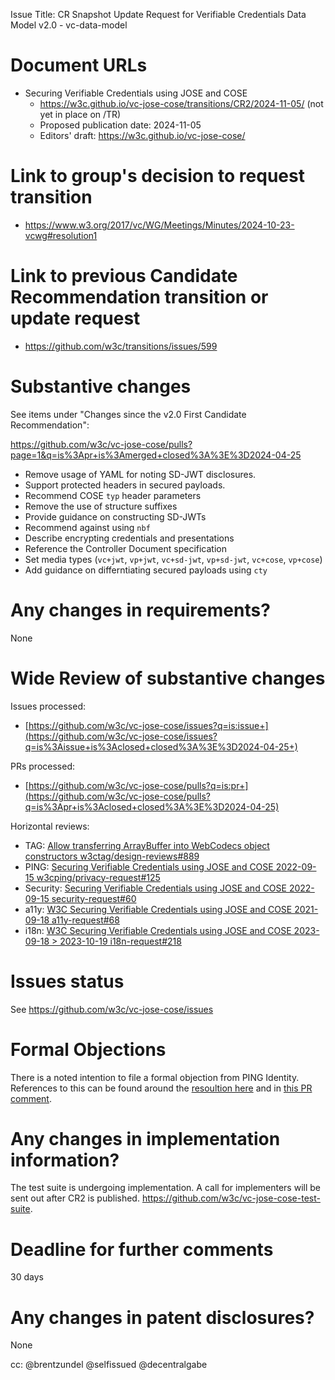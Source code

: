 Issue Title: CR Snapshot Update Request for Verifiable Credentials Data Model v2.0 - vc-data-model

# Document URLs

- Securing Verifiable Credentials using JOSE and COSE
  - https://w3c.github.io/vc-jose-cose/transitions/CR2/2024-11-05/ (not yet in place on /TR)
  - Proposed publication date: 2024-11-05
  - Editors' draft: https://w3c.github.io/vc-jose-cose/

# Link to group's decision to request transition

- https://www.w3.org/2017/vc/WG/Meetings/Minutes/2024-10-23-vcwg#resolution1

# Link to previous Candidate Recommendation transition or update request

- https://github.com/w3c/transitions/issues/599

# Substantive changes

See items under "Changes since the v2.0 First Candidate Recommendation":

https://github.com/w3c/vc-jose-cose/pulls?page=1&q=is%3Apr+is%3Amerged+closed%3A%3E%3D2024-04-25

* Remove usage of YAML for noting SD-JWT disclosures.
* Support protected headers in secured payloads.
* Recommend COSE `typ` header parameters
* Remove the use of structure suffixes
* Provide guidance on constructing SD-JWTs
* Recommend against using `nbf`
* Describe encrypting credentials and presentations
* Reference the Controller Document specification
* Set media types (`vc+jwt`, `vp+jwt`, `vc+sd-jwt`, `vp+sd-jwt`, `vc+cose`, `vp+cose`)
* Add guidance on differntiating secured payloads using `cty`

# Any changes in requirements?

None

# Wide Review of substantive changes

Issues processed:
* [https://github.com/w3c/vc-jose-cose/issues?q=is:issue+](https://github.com/w3c/vc-jose-cose/issues?q=is%3Aissue+is%3Aclosed+closed%3A%3E%3D2024-04-25+)

PRs processed:
* [https://github.com/w3c/vc-jose-cose/pulls?q=is:pr+](https://github.com/w3c/vc-jose-cose/pulls?q=is%3Apr+is%3Aclosed+closed%3A%3E%3D2024-04-25)
 
Horizontal reviews:
* TAG: [Allow transferring ArrayBuffer into WebCodecs object constructors w3ctag/design-reviews#889](https://github.com/w3ctag/design-reviews/issues/889)
* PING: [Securing Verifiable Credentials using JOSE and COSE 2022-09-15 w3cping/privacy-request#125](https://github.com/w3cping/privacy-request/issues/125)
* Security: [Securing Verifiable Credentials using JOSE and COSE 2022-09-15 security-request#60](https://github.com/w3c/security-request/issues/60)
* a11y: [W3C Securing Verifiable Credentials using JOSE and COSE 2021-09-18 a11y-request#68](https://github.com/w3c/a11y-request/issues/68)
* i18n: [W3C Securing Verifiable Credentials using JOSE and COSE 2023-09-18 > 2023-10-19 i18n-request#218](https://github.com/w3c/i18n-request/issues/218)

# Issues status

See https://github.com/w3c/vc-jose-cose/issues

# Formal Objections

There is a noted intention to file a formal objection from PING Identity. References to this can be found around the [resoultion here](https://www.w3.org/2017/vc/WG/Meetings/Minutes/2024-10-23-vcwg#resolution1) and in [this PR comment](https://github.com/w3c/vc-jose-cose/pull/306#issuecomment-2400789855).

# Any changes in implementation information?

The test suite is undergoing implementation. A call for implementers will be sent out after CR2 is published. https://github.com/w3c/vc-jose-cose-test-suite.

# Deadline for further comments

30 days

# Any changes in patent disclosures?

None

cc: @brentzundel  @selfissued @decentralgabe
